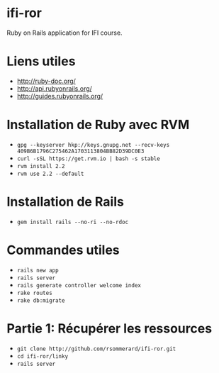 # ifi-ror

Ruby on Rails application for IFI course.

# Liens utiles

  - http://ruby-doc.org/
  - http://api.rubyonrails.org/
  - http://guides.rubyonrails.org/

# Installation de Ruby avec RVM

  - `gpg --keyserver hkp://keys.gnupg.net --recv-keys 409B6B1796C275462A1703113804BB82D39DC0E3`
  - `curl -sSL https://get.rvm.io | bash -s stable`
  - `rvm install 2.2`
  - `rvm use 2.2 --default`

# Installation de Rails

  - `gem install rails --no-ri --no-rdoc`

# Commandes utiles

  - `rails new app`
  - `rails server`
  - `rails generate controller welcome index`
  - `rake routes`
  - `rake db:migrate`




# Partie 1: Récupérer les ressources

  - `git clone http://github.com/rsommerard/ifi-ror.git`
  - `cd ifi-ror/linky`
  - `rails server`
